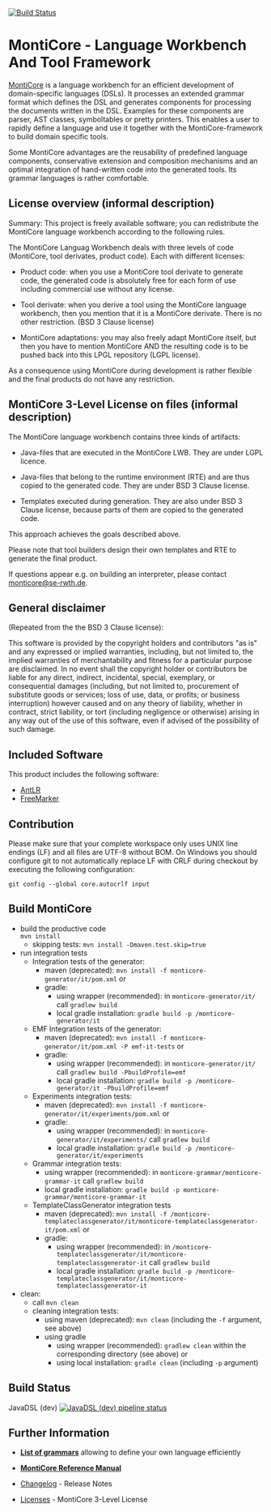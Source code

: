 <!-- (c) https://github.com/MontiCore/monticore -->
[![Build Status](https://travis-ci.org/MontiCore/monticore.svg?branch=master)](https://travis-ci.org/MontiCore/monticore)


# MontiCore - Language Workbench And Tool Framework 

[MontiCore](http://www.monticore.de) is a language workbench for an efficient 
development of domain-specific languages (DSLs). It processes an extended 
grammar format which defines the DSL and generates  components for processing 
the documents written in the DSL. Examples for these components are parser, 
AST classes, symboltables or pretty 
printers. This enables a user to rapidly define a language and use it together 
with the MontiCore-framework to build domain specific tools. 

Some MontiCore advantages are the reusability of predefined language 
components, conservative extension and composition mechanisms and an 
optimal integration of hand-written code into the generated tools. Its 
grammar languages is rather comfortable. 

## License overview (informal description) 

Summary: This project is freely available software; you can redistribute 
the MontiCore language workbench according to the following rules.

The MontiCore Languag Workbench deals with three levels of code 
(MontiCore, tool derivates, product code). Each with different 
licenses: 

* Product code: when you use a MontiCore tool derivate to generate 
code, the generated code is absolutely free for each form of use 
including commercial use without any license. 

* Tool derivate: when you derive a tool using the MontiCore language 
workbench, then you mention that it is a MontiCore derivate. There is 
no other restriction. (BSD 3 Clause license) 

* MontiCore adaptations: you may also freely adapt MontiCore itself, 
but then you have to mention MontiCore AND the resulting code is to be 
pushed back into this LPGL repository (LGPL license). 

As a consequence using MontiCore during development is rather flexible 
and the final products do not have any restriction.

 
## MontiCore 3-Level License on files (informal description)

The MontiCore language workbench contains three kinds of artifacts: 

* Java-files that are executed in the MontiCore LWB. They are under 
LGPL licence.

* Java-files that belong to the runtime environment (RTE) and are thus 
copied to the generated code. They are under BSD 3 Clause license.

* Templates executed during generation. They are also under BSD 3 
Clause license, because parts of them are copied to the generated code. 

This approach achieves the goals described above.

Please note that tool builders design their own templates and RTE to 
generate the final product. 
 
If questions appear e.g. on building an interpreter, please contact 
monticore@se-rwth.de. 


## General disclaimer

(Repeated from the the BSD 3 Clause license): 

This software is provided by the copyright holders and contributors
"as is" and any expressed or implied warranties, including, but not limited
to, the implied warranties of merchantability and fitness for a particular
purpose are disclaimed. In no event shall the copyright holder or
contributors be liable for any direct, indirect, incidental, special,
exemplary, or consequential damages (including, but not limited to,
procurement of substitute goods or services; loss of use, data, or
profits; or business interruption) however caused and on any theory of
liability, whether in contract, strict liability, or tort (including
negligence or otherwise) arising in any way out of the use of this
software, even if advised of the possibility of such damage.


## Included Software

This product includes the following software:
* [AntLR](http://www.antlr.org/)
* [FreeMarker](http://freemarker.org/)

## Contribution 

Please make sure that your complete workspace only uses UNIX line 
endings (LF) and all files are UTF-8 without BOM. On Windows you should 
configure git to not automatically replace LF with CRLF during checkout 
by executing the following configuration: 

    git config --global core.autocrlf input
    
## Build MontiCore

* build the productive code  
`mvn install`
  * skipping tests: `mvn install -Dmaven.test.skip=true`
* run integration tests    
  * Integration tests of the generator: 
    * maven (deprecated): `mvn install -f monticore-generator/it/pom.xml` or 
    * gradle:     
      * using wrapper (recommended): in `monticore-generator/it/` call `gradlew build`
      * local gradle installation: `gradle build -p /monticore-generator/it`   
  * EMF Integration tests of the generator: 
    * maven (deprecated): `mvn install -f monticore-generator/it/pom.xml -P emf-it-tests` or 
    * gradle:     
      * using wrapper (recommended): in `monticore-generator/it/` call `gradlew build -PbuildProfile=emf`
      * local gradle installation: `gradle build -p /monticore-generator/it -PbuildProfile=emf`   
  * Experiments integration tests:
    * maven (deprecated): `mvn install -f monticore-generator/it/experiments/pom.xml` or
    * gradle:     
      * using wrapper (recommended): in `monticore-generator/it/experiments/` call `gradlew build`
      * local gradle installation: `gradle build -p /monticore-generator/it/experiments`
  * Grammar integration tests:
     * using wrapper (recommended): in `monticore-grammar/monticore-grammar-it` call `gradlew build`
     * local gradle installation: `gradle build -p monticore-grammar/monticore-grammar-it`
  * TemplateClassGenerator integration tests 
    * maven (deprecated): `mvn install -f /monticore-templateclassgenerator/it/monticore-templateclassgenerator-it/pom.xml` or 
    * gradle:     
      * using wrapper (recommended): in `/monticore-templateclassgenerator/it/monticore-templateclassgenerator-it` call `gradlew build`
      * local gradle installation: `gradle build -p /monticore-templateclassgenerator/it/monticore-templateclassgenerator-it`  
* clean:
  * call `mvn clean`
  * cleaning integration tests:
    * using maven (deprecated): `mvn clean` (including the `-f` argument, see above) 
    * using gradle
      * using wrapper (recommended): `gradlew clean` within the corresponding directory (see above) or
      * using local installation: `gradle clean` (including `-p` argument) 
    
  
## Build Status
 JavaDSL (dev)  [![JavaDSL (dev) pipeline status](https://git.rwth-aachen.de/monticore/javaDSL/badges/dev/pipeline.svg)](https://git.rwth-aachen.de/monticore/javaDSL/commits/dev)    


## Further Information

* [**List of grammars**](monticore-grammar/src/main/grammars/de/monticore/GRAMMARS.md)
   allowing to define your own language efficiently

* [**MontiCore Reference Manual**](http://www.monticore.de/)

* [Changelog](CHANGELOG.md) - Release Notes

* [Licenses](00.org/Licenses/LICENSE-MONTICORE-3-LEVEL.md) - MontiCore 3-Level License
